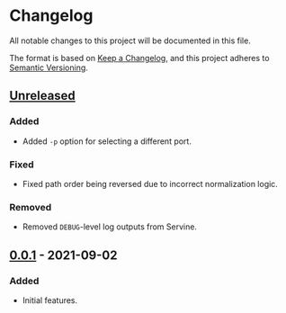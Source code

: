 # Changelog

All notable changes to this project will be documented in this file.

The format is based on [Keep a Changelog](https://keepachangelog.com/en/1.0.0/), and this project adheres to [Semantic Versioning](https://semver.org/spec/v2.0.0.html).

## [Unreleased]

### Added

- Added `-p` option for selecting a different port.

### Fixed

- Fixed path order being reversed due to incorrect normalization logic.

### Removed

- Removed `DEBUG`-level log outputs from Servine.

## [0.0.1] - 2021-09-02

### Added

- Initial features.

[Unreleased]: https://github.com/utybo/Servine/compare/v0.0.1...dev
[0.0.1]: https://github.com/utybo/Servine/releases/tag/v0.0.1
